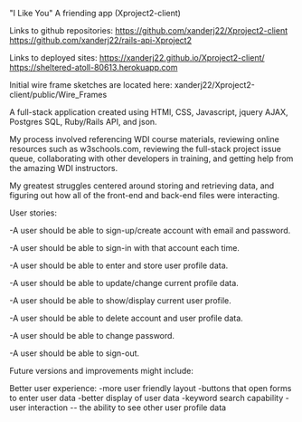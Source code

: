 "I Like You" A friending app  (Xproject2-client)

Links to github repositories:
https://github.com/xanderj22/Xproject2-client
https://github.com/xanderj22/rails-api-Xproject2

Links to deployed sites:
https://xanderj22.github.io/Xproject2-client/
https://sheltered-atoll-80613.herokuapp.com

Initial wire frame sketches are located here: xanderj22/Xproject2-client/public/Wire_Frames

A full-stack application created using HTMl, CSS, Javascript, jquery AJAX, Postgres SQL, Ruby/Rails API, and json.

My process involved referencing WDI course materials, reviewing online resources such as w3schools.com, reviewing the full-stack project issue queue, collaborating with other developers in training, and getting help from the amazing WDI instructors.

My greatest struggles centered around storing and retrieving data, and figuring out how all of the front-end and back-end files were interacting.

User stories:

-A user should be able to sign-up/create account with email and password.

-A user should be able to sign-in with that account each time.

-A user should be able to enter and store user profile data.

-A user should be able to update/change current profile data.

-A user should be able to show/display current user profile.

-A user should be able to delete account and user profile data.

-A user should be able to change password.

-A user should be able to sign-out.


Future versions and improvements might include:

Better user experience:
  -more user friendly layout
  -buttons that open forms to enter user data
  -better display of user data
  -keyword search capability
  -user interaction -- the ability to see other user profile data

